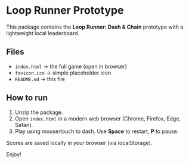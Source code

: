 # Loop Runner Prototype

This package contains the **Loop Runner: Dash & Chain** prototype with a lightweight local leaderboard.

## Files
- `index.html` → the full game (open in browser)
- `favicon.ico` → simple placeholder icon
- `README.md` → this file

## How to run
1. Unzip the package.
2. Open `index.html` in a modern web browser (Chrome, Firefox, Edge, Safari).
3. Play using mouse/touch to dash. Use **Space** to restart, **P** to pause.

Scores are saved locally in your browser (via localStorage).

Enjoy!
